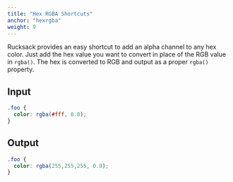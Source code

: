 ```yaml
---
title: "Hex RGBA Shortcuts"
anchor: "hexrgba"
weight: 9
---
```

Rucksack provides an easy shortcut to add an alpha channel to any hex color. Just add the hex value you want to convert in place of the RGB value in `rgba()`. The hex is converted to RGB and output as a proper `rgba()` property.

## Input
```css
.foo {
  color: rgba(#fff, 0.8);
}
```

## Output
```css
.foo {
  color: rgba(255,255,255, 0.8);
}
```
